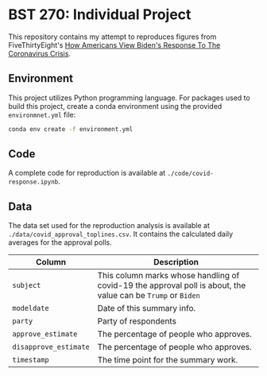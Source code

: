 # BST 270: Individual Project
This repository contains my attempt to reproduces figures from FiveThirtyEight's [How Americans View Biden's Response To The Coronavirus Crisis](https://projects.fivethirtyeight.com/coronavirus-polls/).

## Environment

This project utilizes Python programming language. For packages used to build this project, create a conda environment using the provided `environmnet.yml` file:

```bash
conda env create -f environment.yml
```

## Code

A complete code for reproduction is available at `./code/covid-response.ipynb`. 

## Data

The data set used for the reproduction analysis is available at `./data/covid_approval_toplines.csv`. It contains the calculated daily averages for the approval polls.

Column | Description
---------|-------------
`subject`| This column marks whose handling of covid-19 the approval poll is about, the value can be `Trump` or `Biden`
`modeldate` | Date of this summary info.
`party`| Party of respondents
`approve_estimate` | The percentage of people who approves.
`disapprove_estimate` | The percentage of people who approves.
`timestamp` | The time point for the summary work.